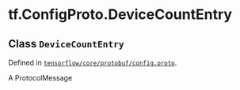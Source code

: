 <div itemscope itemtype="http://developers.google.com/ReferenceObject">
<meta itemprop="name" content="tf.ConfigProto.DeviceCountEntry" />
</div>

# tf.ConfigProto.DeviceCountEntry

## Class `DeviceCountEntry`





Defined in [`tensorflow/core/protobuf/config.proto`](https://www.tensorflow.org/code/tensorflow/core/protobuf/config.proto).

A ProtocolMessage

